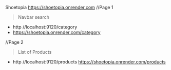Shoetopia
https://shoetopia.onrender.com
//Page 1
> Navbar search
* http //localhost:9120/category
* https://shoetopia.onrender.com/category

//Page 2
>List of Products
* http //localhost:9120/products
https://shoetopia.onrender.com/products

